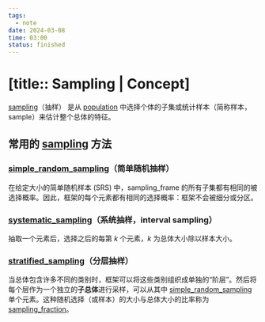 ```yaml
---
tags:
  - note
date: 2024-03-08
time: 03:00
status: finished
---
```


# [title:: Sampling | Concept]

[sampling](sampling.md)（抽样） 是从 [population](population.md) 中选择个体的子集或统计样本（简称样本，sample）来估计整个总体的特征。

## 常用的 [sampling](sampling.md) 方法

### [simple_random_sampling](simple_random_sampling.md)（简单随机抽样）

在给定大小的简单随机样本 (SRS) 中，sampling_frame 的所有子集都有相同的被选择概率。因此，框架的每个元素都有相同的选择概率：框架不会被细分或分区。

### [systematic_sampling](systematic_sampling.md)（系统抽样，interval sampling）

抽取一个元素后，选择之后的每第 $k$ 个元素，$k$ 为总体大小除以样本大小。

### [stratified_sampling](stratified_sampling.md)（分层抽样）

当总体包含许多不同的类别时，框架可以将这些类别组织成单独的“阶层”。然后将每个层作为一个独立的**子总体**进行采样，可以从其中 [simple_random_sampling](simple_random_sampling.md) 单个元素。这种随机选择（或样本）的大小与总体大小的比率称为 [sampling_fraction](sampling_fraction.md)。

